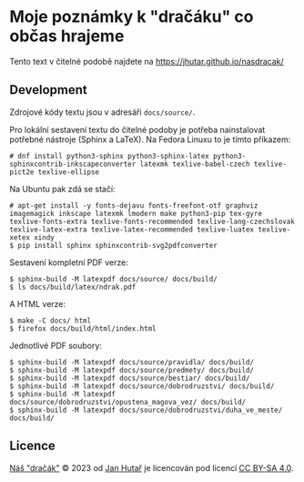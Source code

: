 Moje poznámky k "dračáku" co občas hrajeme
==========================================

Tento text v čitelné podobě najdete na https://jhutar.github.io/nasdracak/

Development
-----------

Zdrojové kódy textu jsou v adresáři `docs/source/`.

Pro lokální sestavení textu do čitelné podoby je potřeba nainstalovat potřebné nástroje (Sphinx a LaTeX). Na Fedora Linuxu to je tímto příkazem:

    # dnf install python3-sphinx python3-sphinx-latex python3-sphinxcontrib-inkscapeconverter latexmk texlive-babel-czech texlive-pict2e texlive-ellipse

Na Ubuntu pak zdá se stačí:

    # apt-get install -y fonts-dejavu fonts-freefont-otf graphviz imagemagick inkscape latexmk lmodern make python3-pip tex-gyre texlive-fonts-extra texlive-fonts-recommended texlive-lang-czechslovak texlive-latex-extra texlive-latex-recommended texlive-luatex texlive-xetex xindy
    $ pip install sphinx sphinxcontrib-svg2pdfconverter

Sestavení kompletní PDF verze:

    $ sphinx-build -M latexpdf docs/source/ docs/build/
    $ ls docs/build/latex/ndrak.pdf

A HTML verze:

    $ make -C docs/ html
    $ firefox docs/build/html/index.html

Jednotlivé PDF soubory:

    $ sphinx-build -M latexpdf docs/source/pravidla/ docs/build/
    $ sphinx-build -M latexpdf docs/source/predmety/ docs/build/
    $ sphinx-build -M latexpdf docs/source/bestiar/ docs/build/
    $ sphinx-build -M latexpdf docs/source/dobrodruzstvi/ docs/build/
    $ sphinx-build -M latexpdf docs/source/dobrodruzstvi/opustena_magova_vez/ docs/build/
    $ sphinx-build -M latexpdf docs/source/dobrodruzstvi/duha_ve_meste/ docs/build/

Licence
-------

[Náš "dračák"](https://github.com/jhutar/nasdracak/) © 2023 od [Jan Hutař](mailto:jhutar@seznam.cz) je licencován pod licencí [CC BY-SA 4.0](https://creativecommons.org/licenses/by-sa/4.0/).
